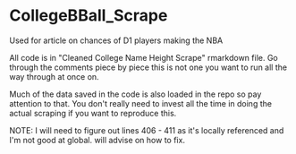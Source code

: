 # CollegeBBall_Scrape
Used for article on chances of D1 players making the NBA

All code is in "Cleaned College Name Height Scrape" rmarkdown file. 
Go through the comments piece by piece this is not one you want to run all the way through at once on.

Much of the data saved in the code is also loaded in the repo so pay attention to that. You don't really need to invest all the time in
doing the actual scraping if you want to reproduce this. 

NOTE:
I will need to figure out lines 406 - 411 as it's locally referenced and I'm not good at global. will advise on how to fix.
